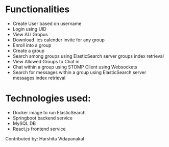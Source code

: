 # Functionalities
- Create User based on username
- Login using UID
- View ALl Gropus
- Download .ics calender invite for any group
- Enroll into a group
- Create a group
- Search among groups using ElasticSearch server groups index retrieval
- View Allowed Groups to Chat in
- Chat within a group using STOMP Client using Websockets
- Search for messages within a group using ElasticSearch server messages index retrieval

# Technologies used:
- Docker image to run ElasticSearch
- Springboot backend service
- MySQL DB
- React.js frontend service

Contributed by: Harshita Vidapanakal
